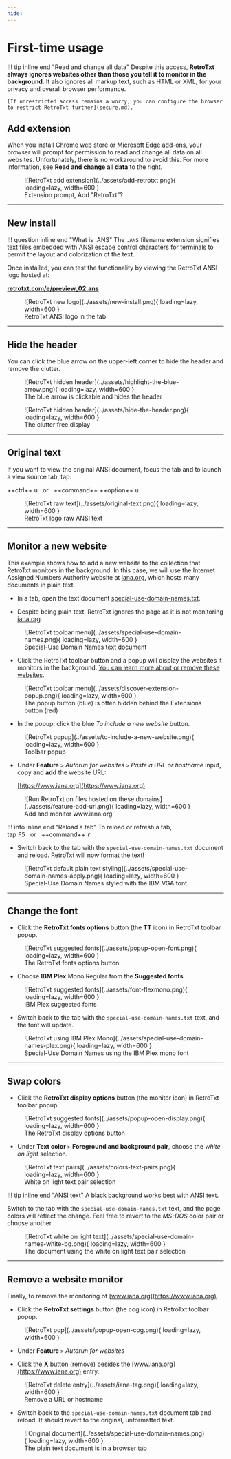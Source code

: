 ```yaml
---
hide:
---
```

# First-time usage

!!! tip inline end "Read and change all data"
    Despite this access, __RetroTxt always ignores websites other than those you tell it to monitor in the background__. It also ignores all markup text, such as HTML or XML, for your privacy and overall browser performance.

    [If unrestricted access remains a worry, you can configure the browser to restrict RetroTxt further](secure.md).

## Add extension

When you install [Chrome web store](https://chrome.google.com/webstore/detail/retrotxt/gkjkgilckngllkopkogcaiojfajanahn) or [Microsoft Edge add-ons](https://microsoftedge.microsoft.com/addons/detail/retrotxt/hmgfnpgcofcpkgkadekmjdicaaeopkog), your browser will prompt for permission to read and change all data on all websites. Unfortunately, there is no workaround to avoid this. For more information, see __Read and change all data__ to the right.

<figure markdown>
  ![RetroTxt add extension](../assets/add-retrotxt.png){ loading=lazy, width=600 }
  <figcaption>Extension prompt, Add "RetroTxt"?</figcaption>
</figure>

---

## New install

!!! question inline end "What is .ANS"
    The `.ANS` filename extension signifies text files embedded with ANSI escape control characters for terminals to permit the layout and colorization of the text.

Once installed, you can test the functionality by viewing the RetroTxt ANSI logo hosted at:

**[retrotxt.com/e/preview_02.ans](https://retrotxt.com/e/preview_02.ans)**

<figure markdown>
  ![RetroTxt new logo](../assets/new-install.png){ loading=lazy, width=600 }
  <figcaption>RetroTxt ANSI logo in the tab</figcaption>
</figure>

---

## Hide the header

You can click the blue arrow on the upper-left corner to hide the header and remove the clutter.

<figure markdown>
  ![RetroTxt hidden header](../assets/highlight-the-blue-arrow.png){ loading=lazy, width=600 }
  <figcaption>The blue arrow is clickable and hides the header</figcaption>
</figure>

<figure markdown>
  ![RetroTxt hidden header](../assets/hide-the-header.png){ loading=lazy, width=600 }
  <figcaption>The clutter free display</figcaption>
</figure>

---

## Original text

If you want to view the original ANSI document, focus the tab and to launch a view source tab, tap:

++ctrl++ <kbd>u</kbd> &nbsp; or &nbsp; ++command++ ++option++ <kbd>u</kbd>

<figure markdown>
  ![RetroTxt raw text](../assets/original-text.png){ loading=lazy, width=600 }
  <figcaption>RetroTxt logo raw ANSI text</figcaption>
</figure>

---

## Monitor a new website

This example shows how to add a new website to the collection that RetroTxt monitors in the background. In this case, we will use the Internet Assigned Numbers Authority website at [iana.org](https://www.iana.org), which hosts many documents in plain text.

- In a tab, open the text document [special-use-domain-names.txt](https://www.iana.org/assignments/special-use-domain-names/special-use-domain-names.txt).

- Despite being plain text, RetroTxt ignores the page as it is not monitoring [iana.org](https://www.iana.org).

<figure markdown>
  ![RetroTxt toolbar menu](../assets/special-use-domain-names.png){ loading=lazy, width=600 }
  <figcaption>Special-Use Domain Names text document</figcaption>
</figure>

- Click the RetroTxt toolbar button and a popup will display the websites it monitors in the background. [You can learn more about or remove these websites](secure.md/#remove-suggestions).

<figure markdown>
  ![RetroTxt toolbar menu](../assets/discover-extension-popup.png){ loading=lazy, width=600 }
  <figcaption>The popup button (blue) is often hidden behind the Extensions button (red)</figcaption>
</figure>

- In the popup, click the blue _To include a new website_ button.

<figure markdown>
  ![RetroTxt popup](../assets/to-include-a-new-website.png){ loading=lazy, width=600 }
  <figcaption>Toolbar popup</figcaption>
</figure>

- Under __Feature__ `>` _Autorun for websites_ `>` _Paste a URL or hostname_ input, copy and __add__ the website URL: <p>[https://www.iana.org](https://www.iana.org)</p>

<figure markdown>
  ![Run RetroTxt on files hosted on these domains](../assets/feature-add-url.png){ loading=lazy, width=600 }
  <figcaption>Add and monitor www.iana.org</figcaption>
</figure>

!!! info inline end "Reload a tab"
    To reload or refresh a tab,<br>tap <kbd>F5</kbd> &nbsp; or &nbsp; ++command++ <kbd>r</kbd>

- Switch back to the tab with the `special-use-domain-names.txt` document and reload. RetroTxt will now format the text!

<figure markdown>
  ![RetroTxt default plain text styling](../assets/special-use-domain-names-apply.png){ loading=lazy, width=600 }
  <figcaption>Special-Use Domain Names styled with the IBM VGA font</figcaption>
</figure>

---

## Change the font

- Click the __RetroTxt fonts options__ button (the **TT** icon) in RetroTxt toolbar popup.

<figure markdown>
  ![RetroTxt suggested fonts](../assets/popup-open-font.png){ loading=lazy, width=600 }
  <figcaption>The RetroTxt fonts options button</figcaption>
</figure>

- Choose __IBM Plex__ Mono Regular from the __Suggested fonts__.

<figure markdown>
  ![RetroTxt suggested fonts](../assets/font-flexmono.png){ loading=lazy, width=600 }
  <figcaption>IBM Plex suggested fonts</figcaption>
</figure>

- Switch back to the tab with the `special-use-domain-names.txt` text, and the font will update.

<figure markdown>
  ![RetroTxt using IBM Plex Mono](../assets/special-use-domain-names-plex.png){ loading=lazy, width=600 }
  <figcaption>Special-Use Domain Names using the IBM Plex mono font</figcaption>
</figure>

---

## Swap colors

- Click the __RetroTxt display options__ button (the monitor icon) in RetroTxt toolbar popup.

<figure markdown>
  ![RetroTxt suggested fonts](../assets/popup-open-display.png){ loading=lazy, width=600 }
  <figcaption>The RetroTxt display options button</figcaption>
</figure>

- Under __Text color__ `>` __Foreground and background pair__, choose the _white on light_ selection.

<figure markdown>
  ![RetroTxt text pairs](../assets/colors-text-pairs.png){ loading=lazy, width=600 }
  <figcaption>White on light text pair selection</figcaption>
</figure>

!!! tip inline end "ANSI text"
    A black background works best with ANSI text.

Switch to the tab with the `special-use-domain-names.txt` text, and the page colors will reflect the change. Feel free to revert to the _MS-DOS_ color pair or choose another.

<figure markdown>
  ![RetroTxt white on light text](../assets/special-use-domain-names-white-bg.png){ loading=lazy, width=600 }
  <figcaption>The document using the white on light text pair selection</figcaption>
</figure>

---

## Remove a website monitor

Finally, to remove the monitoring of [www.iana.org](https://www.iana.org).

- Click the __RetroTxt settings__ button (the cog icon) in RetroTxt toolbar popup.

<figure markdown>
  ![RetroTxt pop](../assets/popup-open-cog.png){ loading=lazy, width=600 }
</figure>

- Under __Feature__ `>` _Autorun for websites_

- Click the __X__ button (remove) besides the [www.iana.org](https://www.iana.org) entry.

<figure markdown>
  ![RetroTxt delete entry](../assets/iana-tag.png){ loading=lazy, width=600 }
  <figcaption>Remove a URL or hostname</figcaption>
</figure>

- Switch back to the `special-use-domain-names.txt` document tab and reload. It should revert to the original, unformatted text.

<figure markdown>
  ![Original document](../assets/special-use-domain-names.png){ loading=lazy, width=600 }
  <figcaption>The plain text document is in a browser tab</figcaption>
</figure>
